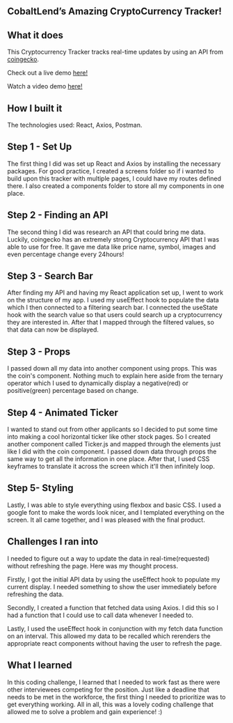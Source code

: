 ## **CobaltLend’s Amazing CryptoCurrency Tracker!**

## What it does

This Cryptocurrency Tracker tracks real-time updates by using an API from [coingecko](https://www.coingecko.com/en/api#explore-api).

Check out a live demo [here!](https://heroku-cobalt.herokuapp.com/)

Watch a video demo [here!](https://www.youtube.com/watch?v=9SVP3mIC9PQ&feature=youtu.be)

## How I built it

The technologies used: React, Axios, Postman.

## Step 1 - Set Up

The first thing I did was set up React and Axios by installing the necessary packages. For good practice, I created a screens folder so if i wanted to build upon this tracker with multiple pages, I could have my routes defined there. I also created a components folder to store all my components in one place.

## Step 2 - Finding an API

The second thing I did was research an API that could bring me data. Luckily, coingecko has an extremely strong Cryptocurrency API that I was able to use for free. It gave me data like price name, symbol, images and even percentage change every 24hours!

## Step 3 - Search Bar

After finding my API and having my React application set up, I went to work on the structure of my app. I used my useEffect hook to populate the data which I then connected to a filtering search bar. I connected the useState hook with the search value so that users could search up a cryptocurrency they are interested in. After that I mapped through the filtered values, so that data can now be displayed.

## Step 3 - Props

I passed down all my data into another component using props. This was the coin's component. Nothing much to explain here aside from the ternary operator which I used to dynamically display a negative(red) or positive(green) percentage based on change.

## Step 4 - Animated Ticker

I wanted to stand out from other applicants so I decided to put some time into making a cool horizontal ticker like other stock pages. So I created another component called Ticker.js and mapped through the elements just like I did with the coin component. I passed down data through props the same way to get all the information in one place. After that, I used CSS
keyframes to translate it across the screen which it'll then infinitely loop.

## Step 5- Styling

Lastly, I was able to style everything using flexbox and basic CSS. I used a google font to make the words look nicer, and I templated everything on the screen. It all came together, and I was pleased with the final product.

## Challenges I ran into

I needed to figure out a way to update the data in real-time(requested) without refreshing the page. Here was my thought process.

Firstly, I got the initial API data by using the useEffect hook to populate my current display. I needed something to show the user immediately before refreshing the data.

Secondly, I created a function that fetched data using Axios. I did this so I had a function that I could use to call data whenever I needed to.

Lastly, I used the useEffect hook in conjunction with my fetch data function on an interval. This allowed my data to be recalled which rerenders the appropriate react components without having the user to refresh the page.

## What I learned

In this coding challenge, I learned that I needed to work fast as there were other interviewees competing for the position. Just like a deadline that needs to be met in the workforce, the first thing I needed to prioritize was to get everything working. All in all, this was a lovely coding challenge that allowed me to solve a problem and gain experience! :)
